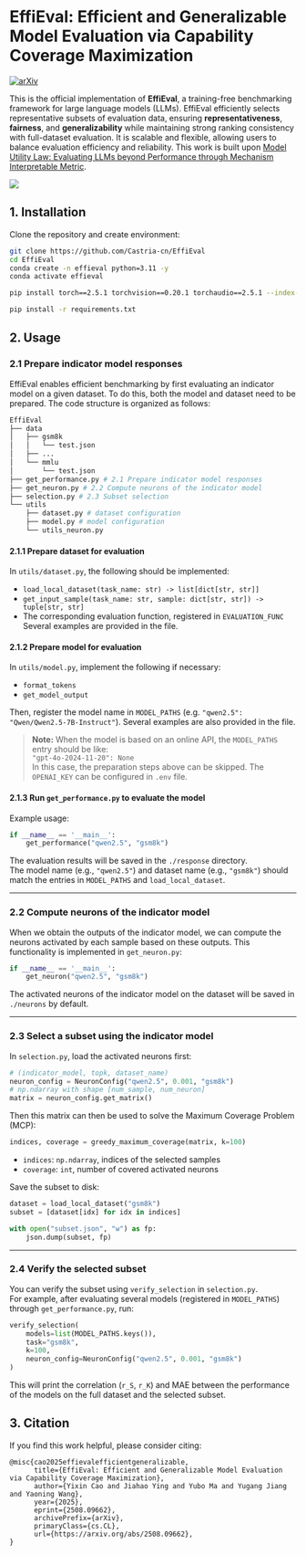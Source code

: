 # EffiEval: Efficient and Generalizable Model Evaluation via Capability Coverage Maximization
[![arXiv](https://img.shields.io/badge/arXiv-2508.09662-d63333.svg?logo=arxiv)](https://arxiv.org/abs/2508.09662)

This is the official implementation of **EffiEval**, a training-free benchmarking framework for large language models (LLMs). EffiEval efficiently selects representative subsets of evaluation data, ensuring **representativeness**, **fairness**, and **generalizability** while maintaining strong ranking consistency with full-dataset evaluation. It is scalable and flexible, allowing users to balance evaluation efficiency and reliability. This work is built upon [Model Utility Law: Evaluating LLMs beyond Performance through Mechanism Interpretable Metric](https://www.arxiv.org/abs/2504.07440).

![](assets/figures1.gif)
## 1. Installation
Clone the repository and create environment:
```sh
git clone https://github.com/Castria-cn/EffiEval
cd EffiEval
conda create -n effieval python=3.11 -y
conda activate effieval

pip install torch==2.5.1 torchvision==0.20.1 torchaudio==2.5.1 --index-url https://download.pytorch.org/whl/cu121

pip install -r requirements.txt
```
## 2. Usage
### 2.1 Prepare indicator model responses
EffiEval enables efficient benchmarking by first evaluating an indicator model on a given dataset. 
To do this, both the model and dataset need to be prepared. The code structure is organized as follows:
```sh
EffiEval
├── data
│   ├── gsm8k
│   │   └── test.json
│   ├── ...
│   └── mmlu
│       └── test.json
├── get_performance.py # 2.1 Prepare indicator model responses
├── get_neuron.py # 2.2 Compute neurons of the indicator model
├── selection.py # 2.3 Subset selection
└── utils
    ├── dataset.py # dataset configuration
    ├── model.py # model configuration
    └── utils_neuron.py
```
#### 2.1.1 Prepare dataset for evaluation
 In `utils/dataset.py`, the following should be implemented:

- `load_local_dataset(task_name: str) -> list[dict[str, str]]`
- `get_input_sample(task_name: str, sample: dict[str, str]) -> tuple[str, str]`
- The corresponding evaluation function, registered in `EVALUATION_FUNC`
Several examples are provided in the file.

#### 2.1.2 Prepare model for evaluation

In `utils/model.py`, implement the following if necessary:

- `format_tokens`
- `get_model_output`

Then, register the model name in `MODEL_PATHS` (e.g. `"qwen2.5": "Qwen/Qwen2.5-7B-Instruct"`). Several examples are also provided in the file.

> **Note:** When the model is based on an online API, the `MODEL_PATHS` entry should be like:  
> `"gpt-4o-2024-11-20": None`  
> In this case, the preparation steps above can be skipped.
> The `OPENAI_KEY` can be configured in `.env` file.

#### 2.1.3 Run `get_performance.py` to evaluate the model

Example usage:

```python
if __name__ == '__main__':
    get_performance("qwen2.5", "gsm8k")
```

The evaluation results will be saved in the `./response` directory.  
The model name (e.g., `"qwen2.5"`) and dataset name (e.g., `"gsm8k"`) should match the entries in `MODEL_PATHS` and `load_local_dataset`.

---

### 2.2 Compute neurons of the indicator model
When we obtain the outputs of the indicator model, we can compute the neurons activated by each sample based on these outputs. This functionality is implemented in `get_neuron.py`:

```python
if __name__ == '__main__':
    get_neuron("qwen2.5", "gsm8k")
```

The activated neurons of the indicator model on the dataset will be saved in `./neurons` by default.

---

### 2.3 Select a subset using the indicator model
In `selection.py`, load the activated neurons first:

```python
# (indicator_model, topk, dataset_name)
neuron_config = NeuronConfig("qwen2.5", 0.001, "gsm8k")
# np.ndarray with shape [num_sample, num_neuron]
matrix = neuron_config.get_matrix()
```

Then this matrix can then be used to solve the Maximum Coverage Problem (MCP):

```python
indices, coverage = greedy_maximum_coverage(matrix, k=100)
```

- `indices`: `np.ndarray`, indices of the selected samples  
- `coverage`: `int`, number of covered activated neurons

Save the subset to disk:
```python
dataset = load_local_dataset("gsm8k")
subset = [dataset[idx] for idx in indices]

with open("subset.json", "w") as fp:
    json.dump(subset, fp)
```
---

### 2.4 Verify the selected subset

You can verify the subset using `verify_selection` in `selection.py`.  
For example, after evaluating several models (registered in `MODEL_PATHS`) through `get_performance.py`, run:

```python
verify_selection(
    models=list(MODEL_PATHS.keys()),
    task="gsm8k",
    k=100,
    neuron_config=NeuronConfig("qwen2.5", 0.001, "gsm8k")
)
```

This will print the correlation (`r_S`, `r_K`) and MAE between the performance of the models on the full dataset and the selected subset.
## 3. Citation
If you find this work helpful, please consider citing:
```
@misc{cao2025effievalefficientgeneralizable,
      title={EffiEval: Efficient and Generalizable Model Evaluation via Capability Coverage Maximization},
      author={Yixin Cao and Jiahao Ying and Yubo Ma and Yugang Jiang and Yaoning Wang},
      year={2025},
      eprint={2508.09662},
      archivePrefix={arXiv},
      primaryClass={cs.CL},
      url={https://arxiv.org/abs/2508.09662},
}
```